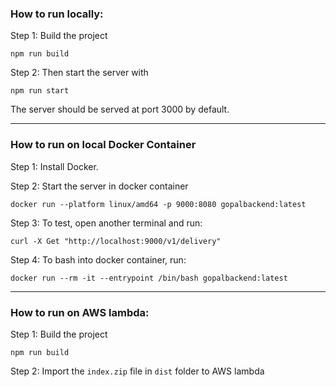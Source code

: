 ### How to run locally:

Step 1: Build the project

```
npm run build
```

Step 2: Then start the server with

```
npm run start
```

The server should be served at port 3000 by default.

---

### How to run on local Docker Container

Step 1: Install Docker.

Step 2: Start the server in docker container

```
docker run --platform linux/amd64 -p 9000:8080 gopalbackend:latest
```

Step 3: To test, open another terminal and run:

```
curl -X Get "http://localhost:9000/v1/delivery"
```

Step 4: To bash into docker container, run:

```
docker run --rm -it --entrypoint /bin/bash gopalbackend:latest
```

---

### How to run on AWS lambda:

Step 1: Build the project

```
npm run build
```

Step 2: Import the `index.zip` file in `dist` folder to AWS lambda
